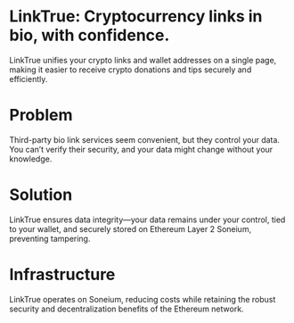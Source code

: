 # LinkTrue: Cryptocurrency links in bio, with confidence.
LinkTrue unifies your crypto links and wallet addresses on a single page, making it easier to receive crypto donations and tips securely and efficiently.

# Problem
Third-party bio link services seem convenient, but they control your data. You can’t verify their security, and your data might change without your knowledge.

# Solution
LinkTrue ensures data integrity—your data remains under your control, tied to your wallet, and securely stored on Ethereum Layer 2 Soneium, preventing tampering.

# Infrastructure
LinkTrue operates on Soneium, reducing costs while retaining the robust security and decentralization benefits of the Ethereum network.

